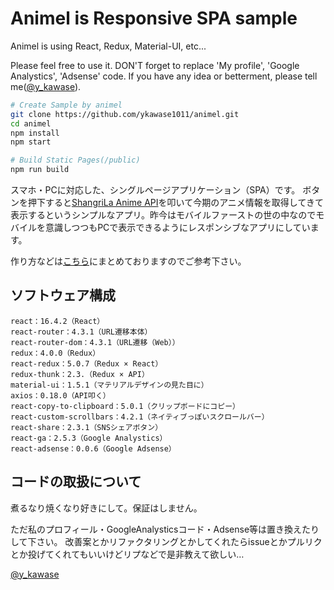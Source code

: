 # Animel is Responsive SPA sample
Animel is using React, Redux, Material-UI, etc...

Please feel free to use it. DON'T forget to replace 'My profile', 'Google Analystics', 'Adsense' code.
If you have any idea or betterment, please tell me([@y_kawase](https://twitter.com/y_kawase)).

```bash
# Create Sample by animel
git clone https://github.com/ykawase1011/animel.git
cd animel
npm install
npm start

# Build Static Pages(/public)
npm run build
```

スマホ・PCに対応した、シングルページアプリケーション（SPA）です。
ボタンを押下すると[ShangriLa Anime API](https://qiita.com/AKB428/items/64938febfd4dcf6ea698)を叩いて今期のアニメ情報を取得してきて表示するというシンプルなアプリ。昨今はモバイルファーストの世の中なのでモバイルを意識しつつもPCで表示できるようにレスポンシブなアプリにしています。

作り方などは[こちら](https://blog.f-arts.work/archives/791)にまとめておりますのでご参考下さい。

## ソフトウェア構成
```
react：16.4.2（React）
react-router：4.3.1（URL遷移本体）
react-router-dom：4.3.1（URL遷移（Web））
redux：4.0.0（Redux）
react-redux：5.0.7（Redux × React）
redux-thunk：2.3.（Redux × API）
material-ui：1.5.1（マテリアルデザインの見た目に）
axios：0.18.0（API叩く）
react-copy-to-clipboard：5.0.1（クリップボードにコピー）
react-custom-scrollbars：4.2.1（ネイティブっぽいスクロールバー）
react-share：2.3.1（SNSシェアボタン）
react-ga：2.5.3（Google Analystics）
react-adsense：0.0.6（Google Adsense）
```

## コードの取扱について
煮るなり焼くなり好きにして。保証はしません。

ただ私のプロフィール・GoogleAnalysticsコード・Adsense等は置き換えたりして下さい。
改善案とかリファクタリングとかしてくれたらissueとかプルリクとか投げてくれてもいいけどリプなどで是非教えて欲しい…

[@y_kawase](https://twitter.com/y_kawase)
